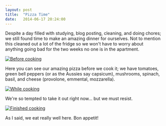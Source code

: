 ```yaml
---
layout: post
title:  "Pizza Time"
date:   2014-06-17 20:24:00
---
```


Despite a day filled with studying, blog posting, cleaning, and doing chores; we still found time to make an amazing dinner for ourselves. Not to mention this cleaned out a lot of the fridge so we won't have to worry about anything going bad for the two weeks no one is in the apartment.

[![Before cooking](http://i.imgur.com/uWia8CPl.jpg)](http://i.imgur.com/uWia8CP.jpg)

Here you can see our amazing pizza before we cook it; we have tomatoes, green bell peppers (or as the Aussies say capsicum), mushrooms, spinach, basil, and cheese (provolone, emmental, mozzarella).

[![While cooking](http://i.imgur.com/moV9ypjl.jpg)](http://i.imgur.com/moV9ypj.jpg)

We're so tempted to take it out right now... but we must resist.

[![Finished cooking](http://i.imgur.com/L8EGwkLl.jpg)](http://i.imgur.com/L8EGwkL.jpg)

As I said, we eat really well here. Bon appetit!
